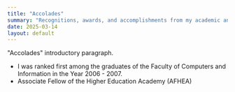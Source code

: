 ```yaml
---
title: "Accolades"
summary: "Recognitions, awards, and accomplishments from my academic and professional career."
date: 2025-03-14
layout: default
---
```


"Accolades" introductory paragraph.

- I was ranked first among the graduates of the Faculty of Computers and Information in the Year 2006 - 2007.
- Associate Fellow of the Higher Education Academy (AFHEA)